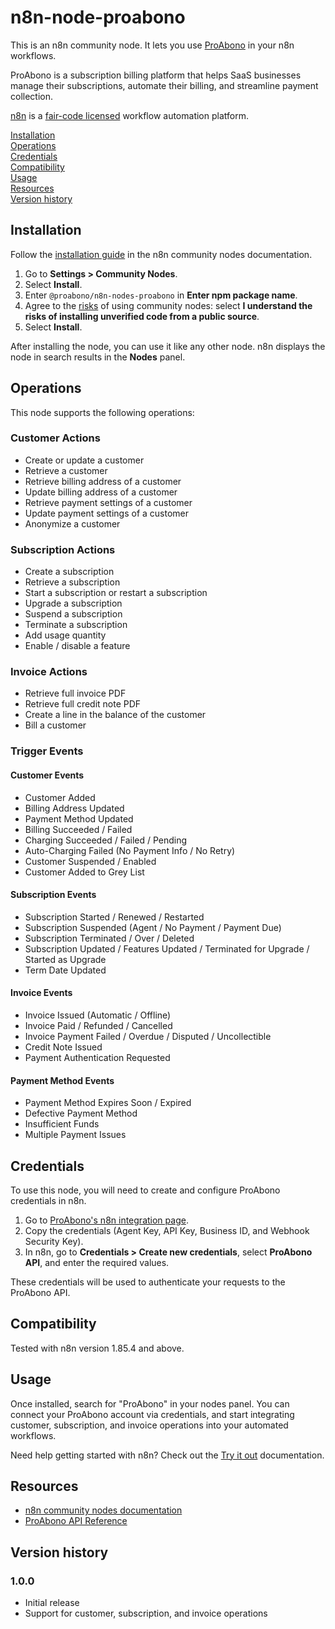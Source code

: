 # n8n-node-proabono

This is an n8n community node. It lets you use [ProAbono](https://www.proabono.com/) in your n8n workflows.

ProAbono is a subscription billing platform that helps SaaS businesses manage their subscriptions, automate their billing, and streamline payment collection.

[n8n](https://n8n.io/) is a [fair-code licensed](https://docs.n8n.io/reference/license/) workflow automation platform.

[Installation](#installation)  
[Operations](#operations)  
[Credentials](#credentials)  
[Compatibility](#compatibility)  
[Usage](#usage)  
[Resources](#resources)  
[Version history](#version-history)  

## Installation

Follow the [installation guide](https://docs.n8n.io/integrations/community-nodes/installation/) in the n8n community nodes documentation.

1. Go to **Settings > Community Nodes**.
2. Select **Install**.
3. Enter `@proabono/n8n-nodes-proabono` in **Enter npm package name**.
4. Agree to the [risks](https://docs.n8n.io/integrations/community-nodes/risks/) of using community nodes: select **I understand the risks of installing unverified code from a public source**.
5. Select **Install**.

After installing the node, you can use it like any other node. n8n displays the node in search results in the **Nodes** panel.

## Operations

This node supports the following operations:

### Customer Actions
- Create or update a customer
- Retrieve a customer
- Retrieve billing address of a customer
- Update billing address of a customer
- Retrieve payment settings of a customer
- Update payment settings of a customer
- Anonymize a customer

### Subscription Actions
- Create a subscription
- Retrieve a subscription
- Start a subscription or restart a subscription
- Upgrade a subscription
- Suspend a subscription
- Terminate a subscription
- Add usage quantity
- Enable / disable a feature

### Invoice Actions
- Retrieve full invoice PDF
- Retrieve full credit note PDF
- Create a line in the balance of the customer
- Bill a customer

### Trigger Events

#### Customer Events
- Customer Added
- Billing Address Updated
- Payment Method Updated
- Billing Succeeded / Failed
- Charging Succeeded / Failed / Pending
- Auto-Charging Failed (No Payment Info / No Retry)
- Customer Suspended / Enabled
- Customer Added to Grey List

#### Subscription Events
- Subscription Started / Renewed / Restarted
- Subscription Suspended (Agent / No Payment / Payment Due)
- Subscription Terminated / Over / Deleted
- Subscription Updated / Features Updated / Terminated for Upgrade / Started as Upgrade
- Term Date Updated

#### Invoice Events
- Invoice Issued (Automatic / Offline)
- Invoice Paid / Refunded / Cancelled
- Invoice Payment Failed / Overdue / Disputed / Uncollectible
- Credit Note Issued
- Payment Authentication Requested

#### Payment Method Events
- Payment Method Expires Soon / Expired
- Defective Payment Method
- Insufficient Funds
- Multiple Payment Issues

## Credentials

To use this node, you will need to create and configure ProAbono credentials in n8n.

1. Go to [ProAbono's n8n integration page](https://via.proabono.com/App/Integration/ThirdParty/n8n).
2. Copy the credentials (Agent Key, API Key, Business ID, and Webhook Security Key).
3. In n8n, go to **Credentials > Create new credentials**, select **ProAbono API**, and enter the required values.

These credentials will be used to authenticate your requests to the ProAbono API.

## Compatibility

Tested with n8n version 1.85.4 and above.

## Usage

Once installed, search for "ProAbono" in your nodes panel. You can connect your ProAbono account via credentials, and start integrating customer, subscription, and invoice operations into your automated workflows.

Need help getting started with n8n? Check out the [Try it out](https://docs.n8n.io/try-it-out/) documentation.

## Resources

- [n8n community nodes documentation](https://docs.n8n.io/integrations/community-nodes/)
- [ProAbono API Reference](https://docs.proabono.com/api/#introduction)

## Version history

### 1.0.0
- Initial release
- Support for customer, subscription, and invoice operations

